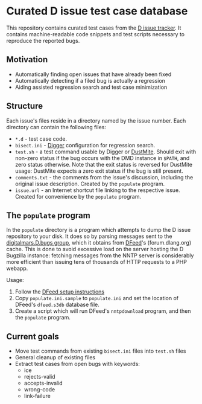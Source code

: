 Curated D issue test case database
==================================

This repository contains curated test cases from the
[D issue tracker](http://issues.dlang.org/).
It contains machine-readable code snippets and test scripts
necessary to reproduce the reported bugs.

Motivation
----------

 - Automatically finding open issues that have already been fixed
 - Automatically detecting if a filed bug is actually a regression
 - Aiding assisted regression search and test case minimization

Structure
---------

Each issue's files reside in a directory named by the issue number.
Each directory can contain the following files:

 - `*.d` - test case code.
 - `bisect.ini` - [Digger][4] configuration for regression search.
 - `test.sh` - a test command usable by Digger or [DustMite][5].
   Should exit with non-zero status if the bug occurs with the DMD
   instance in `$PATH`, and zero status otherwise.
   Note that the exit status is reversed for DustMite usage:
   DustMite expects a zero exit status if the bug is still present.
 - `comments.txt` - the comments from the issue's discussion,
   including the original issue description. Created by the
   `populate` program.
 - `issue.url` - an Internet shortcut file linking to the respective
   issue. Created for convenience by the `populate` program.

The `populate` program
----------------------

In the `populate` directory is a program which attempts to dump the
D issue repository to your disk. It does so by parsing messages sent
to the [digitalmars.D.bugs group][1], which it obtains from
[DFeed][2]'s (forum.dlang.org) cache. This is done to avoid excessive
load on the server hosting the D Bugzilla instance: fetching messages
from the NNTP server is considerably more efficient than issuing
tens of thousands of HTTP requests to a PHP webapp.

Usage:

 1. Follow the [DFeed setup instructions][3]
 2. Copy `populate.ini.sample` to `populate.ini` and set the location
    of DFeed's `dfeed.s3db` database file.
 3. Create a script which will run DFeed's `nntpdownload` program,
    and then the `populate` program.

  [1]: http://forum.dlang.org/group/digitalmars.D.bugs
  [2]: https://github.com/CyberShadow/DFeed
  [3]: https://github.com/CyberShadow/DFeed#readme
  [4]: https://github.com/CyberShadow/Digger
  [5]: https://github.com/CyberShadow/DustMite

Current goals
-------------

 - Move test commands from existing `bisect.ini` files into `test.sh`
   files
 - General cleanup of existing files
 - Extract test cases from open bugs with keywords:
    - ice
    - rejects-valid
    - accepts-invalid
    - wrong-code
    - link-failure
